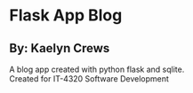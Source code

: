 # Flask App Blog
## By: Kaelyn Crews
A blog app created with python flask and sqlite.  
Created for IT-4320 Software Development
